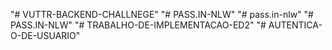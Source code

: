 "# VUTTR-BACKEND-CHALLNEGE" 
"# PASS.IN-NLW" 
"# pass.in-nlw" 
"# PASS.IN-NLW" 
"# TRABALHO-DE-IMPLEMENTACAO-ED2" 
"# AUTENTICA-O-DE-USUARIO" 
